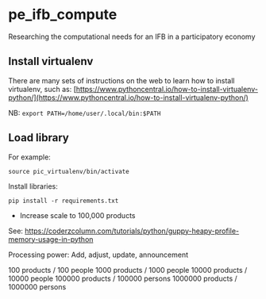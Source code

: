 # pe_ifb_compute
Researching the computational needs for an IFB in a participatory economy

## Install virtualenv

There are many sets of instructions on the web to learn how to install virtualenv, such as:
[https://www.pythoncentral.io/how-to-install-virtualenv-python/](https://www.pythoncentral.io/how-to-install-virtualenv-python/)

NB: `export PATH=/home/user/.local/bin:$PATH` 

## Load library

For example:

`source pic_virtualenv/bin/activate`

Install libraries:

`pip install -r requirements.txt`

- Increase scale to 100,000 products

See: https://coderzcolumn.com/tutorials/python/guppy-heapy-profile-memory-usage-in-python

Processing power: Add, adjust, update, announcement

100 products / 100 people
1000 products / 1000 people
10000 products / 10000 people
100000 products / 100000 persons
1000000 products / 1000000 persons

